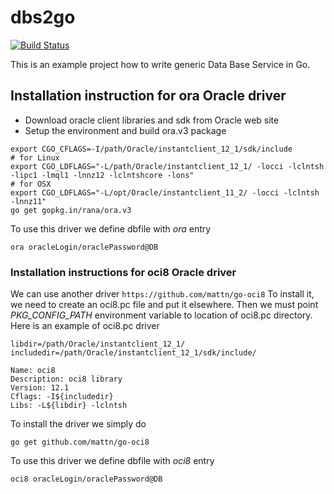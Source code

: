 # dbs2go

[![Build Status](https://travis-ci.org/vkuznet/dbs2go.svg?branch=master)](https://travis-ci.org/vkuznet/dbs2go)

This is an example project how to write generic Data Base Service in Go.

## Installation instruction for ora Oracle driver

- Download oracle client libraries and sdk from Oracle web site
- Setup the environment and build ora.v3 package
```
export CGO_CFLAGS=-I/path/Oracle/instantclient_12_1/sdk/include
# for Linux
export CGO_LDFLAGS="-L/path/Oracle/instantclient_12_1/ -locci -lclntsh -lipc1 -lmql1 -lnnz12 -lclntshcore -lons"
# for OSX
export CGO_LDFLAGS="-L/opt/Oracle/instantclient_11_2/ -locci -lclntsh -lnnz11"
go get gopkg.in/rana/ora.v3
```

To use this driver we define dbfile with *ora* entry
```
ora oracleLogin/oraclePassword@DB
```


### Installation instructions for oci8 Oracle driver
We can use another driver ```https://github.com/mattn/go-oci8```
To install it, we need to create an oci8.pc file and put it elsewhere.
Then we must point *PKG_CONFIG_PATH* environment variable to location of
oci8.pc directory. Here is an example of oci8.pc driver

```
libdir=/path/Oracle/instantclient_12_1/
includedir=/path/Oracle/instantclient_12_1/sdk/include/

Name: oci8
Description: oci8 library
Version: 12.1
Cflags: -I${includedir}
Libs: -L${libdir} -lclntsh
```

To install the driver we simply do

```
go get github.com/mattn/go-oci8
```

To use this driver we define dbfile with *oci8* entry
```
oci8 oracleLogin/oraclePassword@DB
```

